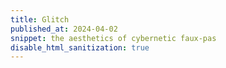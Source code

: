 ```yaml
---
title: Glitch
published_at: 2024-04-02
snippet: the aesthetics of cybernetic faux-pas
disable_html_sanitization: true
---
```


<div text-align="center">
  <canvas id="glitch_test"></canvas>
</div>

<script type="module">
  const cnv = document.getElementById (`glitch_test`)
  cnv.width = cnv.parentNode.scrollWidth
  cnv.height = cnv.width * 9 / 16
  cnv.style.backgroundColor = `tomato`

  const ctx = cnv.getContext (`2d`)

  cnv.ondrop = e => {
    const reader = new FileReader ()

    reader.onload = d => {
      const new_div = document.createElement (`div`)
      new_div.innerText = d.target.result
      new_div.style.fontFamily = `monospace`
      new_div.style.wordBreak = `break-all`
      new_div.style.position = `absolute`
      new_div.style.top = 0
      new_div.style.left = 0
      new_div.style.zIndex = -1
      new_div.style.color = `grey`
      document.body.append (new_div)

      const img = new Image ()
      img.onload = e => {
        const ar = img.height / img.width
        cnv.height = cnv.width * ar
        ctx.drawImage (img, 0, 0, cnv.width, cnv.height)

      }

      const b = d.target.result
      const chunk_size = 128
      const rand_i = Math.floor (Math.random () * (b.length - chunk_size))
      const front = b.slice (0, rand_i)
      const back = b.slice (rand_i + chunk_size, b.length)

      img.src = front + back //.splice (Math.random () * b.length, 12)
    }

    ;[ ... e.dataTransfer.files ].forEach ((f, i) => {
      reader.readAsDataURL (f);
    })

    e.preventDefault ()
  }

  cnv.ondragover = e => {
    e.preventDefault ()
  }
</script>
